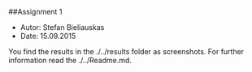 ##Assignment 1

* Autor:    Stefan Bieliauskas
* Date:     15.09.2015

You find the results in the ./../results folder as screenshots.
For further information read the ./../Readme.md.
